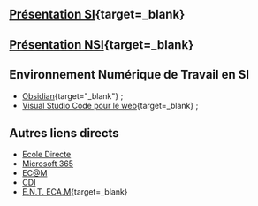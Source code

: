 
## [Présentation SI](https://ericecmorlaix.github.io/si/){target=_blank}

## [Présentation NSI](https://ericecmorlaix.github.io/nsi/){target=_blank}

## Environnement Numérique de Travail en SI

- [Obsidian](https://ericecmorlaix.github.io/adn-Tutoriel_Obsidian/){target="_blank"} ;
- [Visual Studio Code pour le web](https://vscode.dev){target=_blank} ;
<!-- - [Classeur sur GitHub avec VSC](https://ericecmorlaix.github.io/adn-Tutoriel_lab_si/IDE/GitHub/){target=_blank} -->
<!-- - [Les notebook jupyter](https://ericecmorlaix.github.io/adn-Tutoriel_lab_si/IDE/notebook/){target=_blank} -->

## Autres liens directs

<!-- - [![Logo GitHub](https://avatars.githubusercontent.com/in/15368?s=32&v=4 "GitHub") GitHub](https://github.com/)
- [Draw.io - Diagrams.net](https://www.diagrams.net/){target=_blank} -->
- [Ecole Directe](https://www.ecoledirecte.com)
- [Microsoft 365](https://login.microsoftonline.com/)
- [EC@M](https://www.ecmorlaix.fr/)
- [CDI](https://cdi-lycee.ecmorlaix.fr)
- [E.N.T. ECA.M](https://ec-morlaix.github.io/info/){target=_blank}


<!-- ## [NewEcLigne](https://sites.google.com/view/newecligne/accueil){target=_blank} -->